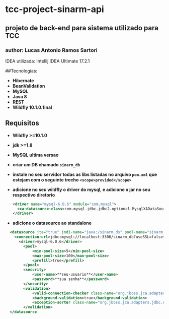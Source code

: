 # tcc-project-sinarm-api

## projeto de back-end para sistema utilizado para TCC

### author: Lucas Antonio Ramos Sartori

IDEA utilizada: Intellij IDEA Ultimate 17.2.1

##Tecnologias:

+ **Hibernate**
+ **BeanValidation**
+ **MySQL**
+ **Java 8**
+ **REST**
+ **Wildfly 10.1.0.final**


## Requisitos

+ **Wildfly >=10.1.0**
+ **jdk >=1.8**
+ **MySQL ultima versao**
+ **criar um DB chamado `sinarm_db`**
+ **instale no seu servidor todas as libs listadas no arquivo `pom.xml` que estejam com o seguinte trecho `<scope>provided</scope>`**

+ **adicione no seu wildfly o driver do mysql, e adicione o jar no seu respectivo diretorio**
  ```xml
  <driver name="mysql-6.0.6" module="com.mysql">
    <xa-datasource-class>com.mysql.jdbc.jdbc2.optional.MysqlXADataSource</xa-datasource-class>
  </driver>
  ```

+ **adicione o datasource ao standalone**

```xml
  <datasource jta="true" jndi-name="java:/sinarm_ds" pool-name="sinarm_ds" enabled="true" use-ccm="true">
    <connection-url>jdbc:mysql://localhost:3306/sinarm_db?useSSL=false</connection-url>
      <driver>mysql-6.0.6</driver>
        <pool>
            <min-pool-size>5</min-pool-size>
            <max-pool-size>100</max-pool-size>
            <prefill>true</prefill>
        </pool>
        <security>
            <user-name>**seu-usuario**</user-name>
            <password>**sua senha**</password>
        </security>
        <validation>
            <valid-connection-checker class-name="org.jboss.jca.adapters.jdbc.extensions.mysql.MySQLValidConnectionChecker"/>
            <background-validation>true</background-validation>
            <exception-sorter class-name="org.jboss.jca.adapters.jdbc.extensions.mysql.MySQLExceptionSorter"/>
        </validation>
  </datasource
  ```